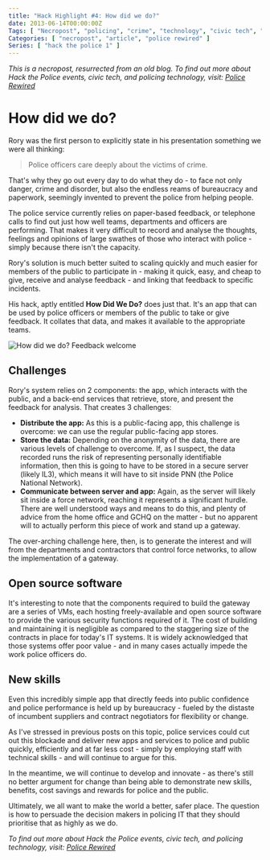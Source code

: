 ```yaml
---
title: "Hack Highlight #4: How did we do?"
date: 2013-06-14T00:00:00Z
Tags: [ "Necropost", "policing", "crime", "technology", "civic tech", "Hack the Police", "Metropolitan Police", "QOS", "survey", "feedback", "app", "victim care", "service" ]
Categories: [ "necropost", "article", "police rewired" ]
Series: [ "hack the police 1" ]
---
```


*This is a necropost, resurrected from an old blog. To find out more about Hack the Police events, civic tech, and policing technology, visit: [Police Rewired](https://policerewired.org)*

# How did we do?

Rory was the first person to explicitly state in his presentation something we were all thinking:

> Police officers care deeply about the victims of crime.

That's why they go out every day to do what they do - to face not only danger, crime and disorder, but also the endless reams of bureaucracy and paperwork, seemingly invented to prevent the police from helping people.

The police service currently relies on paper-based feedback, or telephone calls to find out just how well teams, departments and officers are performing. That makes it very difficult to record and analyse the thoughts, feelings and opinions of large swathes of those who interact with police - simply because there isn't the capacity.

Rory's solution is much better suited to scaling quickly and much easier for members of the public to participate in - making it quick, easy, and cheap to give, receive and analyse feedback - and linking that feedback to specific incidents.

His hack, aptly entitled **How Did We Do?** does just that. It's an app that can be used by police officers or members of the public to take or give feedback. It collates that data, and makes it available to the appropriate teams.

![How did we do? Feedback welcome](/necro-images/htp1-how-did-we-do-1.jpeg)

## Challenges

Rory's system relies on 2 components: the app, which interacts with the public, and a back-end services that retrieve, store, and present the feedback for analysis. That creates 3 challenges:

* **Distribute the app:** As this is a public-facing app, this challenge is overcome: we can use the regular public-facing app stores.
* **Store the data:** Depending on the anonymity of the data, there are various levels of challenge to overcome. If, as I suspect, the data recorded runs the risk of representing personally identifiable information, then this is going to have to be stored in a secure server (likely IL3), which means it will have to sit inside PNN (the Police National Network).
* **Communicate between server and app:** Again, as the server will likely sit inside a force network, reaching it represents a significant hurdle. There are well understood ways and means to do this, and plenty of advice from the home office and GCHQ on the matter - but no apparent will to actually perform this piece of work and stand up a gateway.

The over-arching challenge here, then, is to generate the interest and will from the departments and contractors that control force networks, to allow the implementation of a gateway.

## Open source software

It's interesting to note that the components required to build the gateway are a series of VMs, each hosting freely-available and open source software to provide the various security functions required of it. The cost of building and maintaining it is negligible as compared to the staggering size of the contracts in place for today's IT systems. It is widely acknowledged that those systems offer poor value - and in many cases actually impede the work police officers do.

## New skills

Even this incredibly simple app that directly feeds into public confidence and police performance is held up by bureaucracy - fueled by the distaste of incumbent suppliers and contract negotiators for flexibility or change.

As I've stressed in previous posts on this topic, police services could cut out this blockade and deliver new apps and services to police and public quickly, efficiently and at far less cost - simply by employing staff with technical skills - and will continue to argue for this.

In the meantime, we will continue to develop and innovate - as there's still no better argument for change than being able to demonstrate new skills, benefits, cost savings and rewards for police and the public. 

Ultimately, we all want to make the world a better, safer place. The question is how to persuade the decision makers in policing IT that they should prioritise that as highly as we do.

*To find out more about Hack the Police events, civic tech, and policing technology, visit: [Police Rewired](https://policerewired.org)*